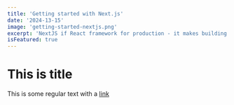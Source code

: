 ```yaml
---
title: 'Getting started with Next.js'
date: '2024-13-15'
image: 'getting-started-nextjs.png'
excerpt: 'NextJS if React framework for production - it makes building fullstack application'
isFeatured: true
---
```


# This is title

This is some regular text with a [link](https:/google.com)